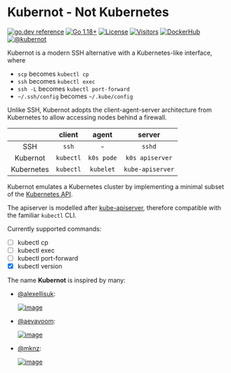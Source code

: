 # Kubernot - Not Kubernetes

[![go.dev reference](https://img.shields.io/badge/go.dev-reference-007d9c?logo=go&logoColor=white)](https://pkg.go.dev/k0s.io?tab=doc)
[![Go 1.18+](https://img.shields.io/github/go-mod/go-version/btwiuse/k0s)](https://golang.org/dl/)
[![License](https://img.shields.io/github/license/btwiuse/k0s?color=%23000&style=flat-round)](https://github.com/btwiuse/k0s/blob/master/LICENSE)
[![Visitors](https://visitor-badge.glitch.me/badge?page_id=btwiuse.k0s)](#)
[![DockerHub](https://img.shields.io/docker/pulls/btwiuse/k0s.svg)](https://hub.docker.com/r/btwiuse/k0s)
[![@kubernot](https://img.shields.io/twitter/url/https/twitter.com/kubernot.svg?style=social&label=Follow%20%40kubernot)](https://twitter.com/kubernot)

Kubernot is a modern SSH alternative with a Kubernetes-like interface, where

- `scp` becomes `kubectl cp`
- `ssh` becomes `kubectl exec`
- `ssh -L` becomes `kubectl port-forward`
- `~/.ssh/config` becomes `~/.kube/config`

Unlike SSH, Kubernot adopts the client-agent-server architecture from Kubernetes to allow accessing nodes behind a firewall.

||client|agent|server|
|:--:|:--:|:--:|:--:|
|SSH|`ssh`|-|`sshd`|
|Kubernot|`kubectl`|`k0s pode`|`k0s apiserver`|
|Kubernetes|`kubectl`|`kubelet`|`kube-apiserver`|

Kubernot emulates a Kubernetes cluster by implementing a minimal subset of the [Kubernetes API](https://kubernetes.io/docs/concepts/overview/kubernetes-api/).

The apiserver is modelled after [kube-apiserver](https://kubernetes.io/docs/reference/command-line-tools-reference/kube-apiserver/), therefore compatible with the familiar `kubectl` CLI.

Currently supported commands:

- [ ] kubectl cp
- [ ] kubectl exec
- [ ] kubectl port-forward
- [x] kubectl version

The name __Kubernot__ is inspired by many:

- [@alexellisuk](https://twitter.com/alexellisuk):

  [![image](https://user-images.githubusercontent.com/54848194/187806938-53ad18cd-b122-4690-9adb-8ea5cf194fe5.png)](https://twitter.com/alexellisuk/status/1366849550305140737)

- [@aevavoom](https://twitter.com/aevavoom):

  [![image](https://user-images.githubusercontent.com/54848194/187808142-748181f8-07f6-48c7-bb8e-786071e539c2.png)](https://twitter.com/aevavoom/status/1283146942738952193)

- [@mknz](https://twitter.com/mknz):

  [![image](https://user-images.githubusercontent.com/54848194/187809711-df63a8ef-9745-4992-9bd6-f9f168f39797.png)](https://twitter.com/mknz/status/1306608104201572357)
